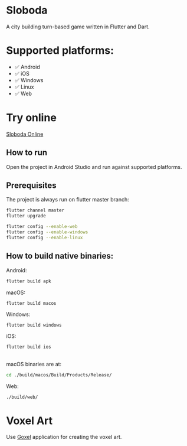 # Sloboda

A city building turn-based game written in Flutter and Dart.

# Supported platforms:

- ✅ Android
- ✅ iOS
- ✅ Windows
- ✅ Linux
- ✅ Web

# Try online
[Sloboda Online](https://locadeserta.com/sloboda)

## How to run
Open the project in Android Studio and run against supported platforms.

## Prerequisites
The project is always run on flutter master branch:

```sh
flutter channel master
flutter upgrade

flutter config --enable-web
flutter config --enable-windows
flutter config --enable-linux
```

## How to build native binaries:

Android:
```sh
flutter build apk
```

macOS:
```sh
flutter build macos 
```

Windows:
```
flutter build windows
```

iOS:
```sh
flutter build ios
```

##
macOS binaries are at:

 ```sh
 cd ./build/macos/Build/Products/Release/
```

Web:

```sh
./build/web/
```

# Voxel Art
Use [Goxel](https://goxel.xyz/) application for creating the voxel art.
